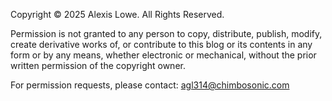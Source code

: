 Copyright © 2025 Alexis Lowe. All Rights Reserved.

Permission is not granted to any person to copy, distribute, publish, modify, create derivative works of, or contribute to this blog or its contents in any form or by any means, whether electronic or mechanical, without the prior written permission of the copyright owner.

For permission requests, please contact: agl314@chimbosonic.com